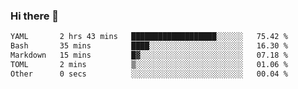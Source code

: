 ### Hi there 👋

<!--
**urzz/urzz** is a ✨ _special_ ✨ repository because its `README.md` (this file) appears on your GitHub profile.

Here are some ideas to get you started:

- 🔭 I’m currently working on ...
- 🌱 I’m currently learning ...
- 👯 I’m looking to collaborate on ...
- 🤔 I’m looking for help with ...
- 💬 Ask me about ...
- 📫 How to reach me: ...
- 😄 Pronouns: ...
- ⚡ Fun fact: ...
-->

<!--START_SECTION:waka-->

```txt
YAML       2 hrs 43 mins   ███████████████████░░░░░░   75.42 %
Bash       35 mins         ████░░░░░░░░░░░░░░░░░░░░░   16.30 %
Markdown   15 mins         █▓░░░░░░░░░░░░░░░░░░░░░░░   07.18 %
TOML       2 mins          ▒░░░░░░░░░░░░░░░░░░░░░░░░   01.06 %
Other      0 secs          ░░░░░░░░░░░░░░░░░░░░░░░░░   00.04 %
```

<!--END_SECTION:waka-->

